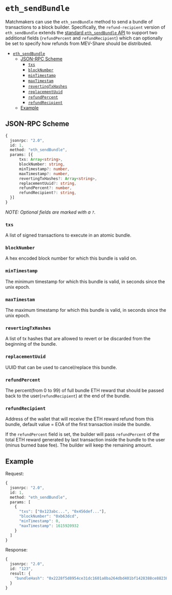 # `eth_sendBundle`

Matchmakers can use the `eth_sendBundle` method to send a bundle of transactions to a block builder. Specifically, the `refund-recipient` version of `eth_sendBundle` extends the [standard `eth_sendBundle` API](https://docs.flashbots.net/flashbots-auction/searchers/advanced/rpc-endpoint#eth_sendbundle) to support two additional fields (`refundPercent` and `refundRecipient`) which can optionally be set to specify how refunds from MEV-Share should be distributed.

<!-- TOC -->
* [`eth_sendBundle`](#eth_sendbundle)
  * [JSON-RPC Scheme](#json-rpc-scheme)
    * [`txs`](#txs)
    * [`blockNumber`](#blocknumber)
    * [`minTimestamp`](#mintimestamp)
    * [`maxTimestam`](#maxtimestam)
    * [`revertingTxHashes`](#revertingtxhashes)
    * [`replacementUuid`](#replacementuuid)
    * [`refundPercent`](#refundpercent)
    * [`refundRecipient`](#refundrecipient)
  * [Example](#example)
<!-- TOC -->

## JSON-RPC Scheme

```typescript
{
  jsonrpc: "2.0",
  id: 1,
  method: "eth_sendBundle",
  params: [{
      txs: Array<string>,
      blockNumber: string,
      minTimestamp?: number,
      maxTimestamp?: number,
      revertingTxHashes?: Array<string>,
      replacementUuid?: string,
      refundPercent?: number,
      refundRecipient?: string,
  }]
}
```

_NOTE: Optional fields are marked with a `?`._

### `txs`

A list of signed transactions to execute in an atomic bundle.

### `blockNumber`

A hex encoded block number for which this bundle is valid on.

### `minTimestamp`

The minimum timestamp for which this bundle is valid, in seconds since the unix epoch.

### `maxTimestam`

The maximum timestamp for which this bundle is valid, in seconds since the unix epoch.

### `revertingTxHashes`

A list of tx hashes that are allowed to revert or be discarded from the beginning of the bundle.

### `replacementUuid`

UUID that can be used to cancel/replace this bundle.

### `refundPercent`

The percent(from 0 to 99) of full bundle ETH reward that should be passed back to the user(`refundRecipient`) at the end of the bundle.

### `refundRecipient`

Address of the wallet that will receive the ETH reward refund from this bundle, default value = EOA of the first transaction inside the bundle.

If the `refundPercent` field is set, the builder will pass `refundPercent` of the total ETH reward generated by last transaction inside the bundle to the user (minus burned base fee). The builder will keep the remaining amount.

## Example

Request:

```typescript
{
  jsonrpc: "2.0",
  id: 1,
  method: "eth_sendBundle",
  params: [
    {
      "txs": ["0x123abc...", "0x456def..."],
      "blockNumber": "0xb63dcd",
      "minTimestamp": 0,
      "maxTimestamp": 1615920932
    }
  ]
}
```

Response:

```typescript
{
  jsonrpc: "2.0",
  id: "123",
  result: {
    "bundleHash": "0x2228f5d8954ce31dc1601a8ba264dbd401bf1428388ce88238932815c5d6f23f"
  }
}
```